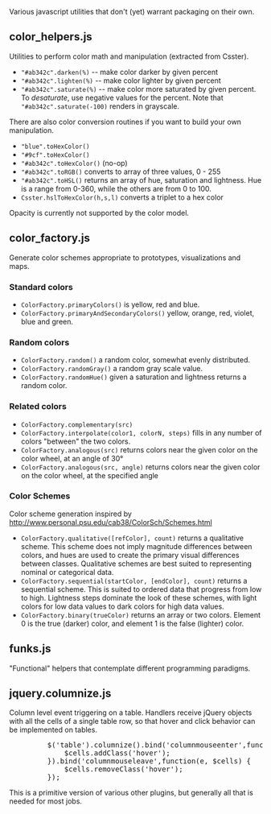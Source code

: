 Various javascript utilities that don't (yet) warrant packaging on their own.

## color_helpers.js

Utilities to perform color math and manipulation (extracted from Csster).

*  <code>"#ab342c".darken(%)</code> -- make color darker by given percent
*  <code>"#ab342c".lighten(%)</code> -- make color lighter by given percent
*  <code>"#ab342c".saturate(%)</code>  -- make color more saturated by given percent. To *desaturate*, use negative values for the percent. Note that <code>"#ab342c".saturate(-100)</code> renders in grayscale.

There are also color conversion routines if you want to build your own manipulation.

*  <code>"blue".toHexColor()</code>
*  <code>"#9cf".toHexColor()</code>
*  <code>"#ab342c".toHexColor()</code> (no-op)
*  <code>"#ab342c".toRGB()</code>  converts to array of three values, 0 - 255
*  <code>"#ab342c".toHSL()</code> returns an array of hue, saturation and lightness. Hue is a range from 0-360, while the others are from 0 to 100.
*  <code>Csster.hslToHexColor(h,s,l)</code> converts a triplet to a hex color

Opacity is currently not supported by the color model.


## color_factory.js

Generate color schemes appropriate to prototypes, visualizations and maps.

### Standard colors

* <code>ColorFactory.primaryColors()</code> is yellow, red and blue.
* <code>ColorFactory.primaryAndSecondaryColors()</code> yellow, orange, red, violet, blue and green.

### Random colors

* <code>ColorFactory.random()</code> a random color, somewhat evenly distributed.
* <code>ColorFactory.randomGray()</code> a random gray scale value.
* <code>ColorFactory.randomHue()</code> given a saturation and lightness returns a random color.


### Related colors

*  <code>ColorFactory.complementary(src)</code>
*  <code>ColorFactory.interpolate(color1, colorN, steps)</code> fills in any number of colors "between" the two colors.
*  <code>ColorFactory.analogous(src)</code> returns colors near the given color on the color wheel, at an angle of 30°
*  <code>ColorFactory.analogous(src, angle)</code> returns colors near the given color on the color wheel, at the specified angle


### Color Schemes

Color scheme generation inspired by http://www.personal.psu.edu/cab38/ColorSch/Schemes.html

* <code>ColorFactory.qualitative([refColor], count)</code> returns a qualitative scheme. This scheme does not imply magnitude differences between colors, and hues are used to create the primary visual differences between classes. Qualitative schemes are best suited to representing nominal or categorical data.
* <code>ColorFactory.sequential(startColor, [endColor], count)</code> returns a sequential scheme. This is suited to ordered data that progress from low to high. Lightness steps dominate the look of these schemes, with light colors for low data values to dark colors for high data values.
* <code>ColorFactory.binary(trueColor)</code> returns an array or two colors. Element 0 is the true (darker) color, and element 1 is the false (lighter) color.


## funks.js

"Functional" helpers that contemplate different programming paradigms.



## jquery.columnize.js

Column level event triggering on a table. Handlers receive jQuery
objects with all the cells of a single table row, so that hover and click behavior
can be implemented on tables.
<pre>
         $('table').columnize().bind('columnmouseenter',function(e, $cells) {
             $cells.addClass('hover');
         }).bind('columnmouseleave',function(e, $cells) {
             $cells.removeClass('hover');
         });
</pre>
This is a primitive version of various other plugins,
but generally all that is needed for most jobs.